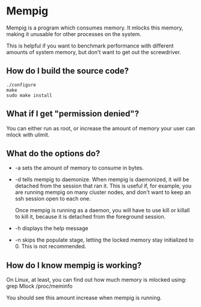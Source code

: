 Mempig
======================
Mempig is a program which consumes memory.  It mlocks this memory, making it
unusable for other processes on the system.

This is helpful if you want to benchmark performance with different amounts of
system memory, but don't want to get out the screwdriver.

How do I build the source code?
----------------------------------
    ./configure
    make
    sudo make install

What if I get "permission denied"?
----------------------------------
You can either run as root, or increase the amount of memory your user can
mlock with ulimit.

What do the options do? 
----------------------------------
* \-a sets the amount of memory to consume in bytes.

* \-d tells mempig to daemonize.  When mempig is daemonized, it will be
  detached from the session that ran it.  This is useful if, for example, you
  are running mempig on many cluster nodes, and don't want to keep an ssh
  session open to each one.

  Once mempig is running as a daemon, you will have to use kill or killall to
  kill it, because it is detached from the foreground session.

* \-h displays the help message 

* \-n skips the populate stage, letting the locked memory stay initialized 
   to 0.  This is not recommended.

How do I know mempig is working?
----------------------------------
On Linux, at least, you can find out how much memory is mlocked using:
    grep Mlock /proc/meminfo

You should see this amount increase when mempig is running.
